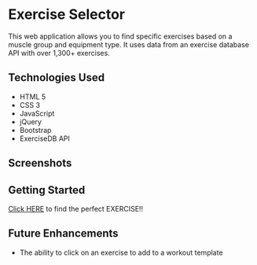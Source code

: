 # Exercise Selector 

This web application allows you to find specific exercises based on a muscle group and equipment type. It uses data from an exercise database API with over 1,300+ exercises. 


## Technologies Used

* HTML 5
* CSS 3
* JavaScript
* jQuery
* Bootstrap
* ExerciseDB API


## Screenshots 



## Getting Started

[Click HERE](https://project-1-8s2s9ko47-dugad059.vercel.app/) to find the perfect EXERCISE!! 


## Future Enhancements

* The ability to click on an exercise to add to a workout template 
